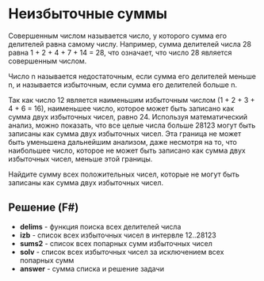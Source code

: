 # Неизбыточные суммы

Совершенным числом называется число, у которого сумма его делителей равна самому числу. Например, сумма делителей числа 28 равна 1 + 2 + 4 + 7 + 14 = 28, что означает, что число 28 является совершенным числом.

Число n называется недостаточным, если сумма его делителей меньше n, и называется избыточным, если сумма его делителей больше n.

Так как число 12 является наименьшим избыточным числом (1 + 2 + 3 + 4 + 6 = 16), наименьшее число, которое может быть записано как сумма двух избыточных чисел, равно 24. Используя математический анализ, можно показать, что все целые числа больше 28123 могут быть записаны как сумма двух избыточных чисел. Эта граница не может быть уменьшена дальнейшим анализом, даже несмотря на то, что наибольшее число, которое не может быть записано как сумма двух избыточных чисел, меньше этой границы.

Найдите сумму всех положительных чисел, которые не могут быть записаны как сумма двух избыточных чисел.  

## Решение (F#)

- __delims__ - функция поиска всех делителей числа
- __izb__ - список всех избыточных чисел в интервле 12..28123
- __sums2__ - список всех попарных сумм избыточных чисел
- __solv__ - список всех избыточных чисел за исключением всех попарных сумм
- __answer__ - сумма списка и решение задачи
